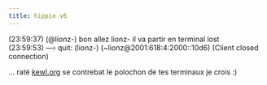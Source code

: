 ```yaml
---
title: hippie v6
---
```


(23:59:37) (@lionz-) bon allez lionz- il va partir en terminal lost  
(23:59:53) —› quit: (lionz-) (~lionz@2001:618:4:2000::10d6) (Client closed
connection)

... raté [kewl.org](http://www.kewl.org) se contrebat le polochon de tes
terminaux je crois :)

